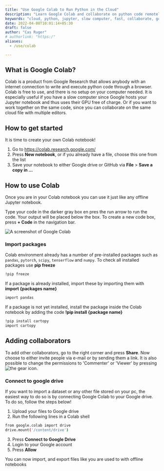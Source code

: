 ```yaml
---
title: "Use Google Colab to Run Python in the Cloud"
description: "Learn Google Colab and collaborate on python code remotely. Our tutorial explains how to run your Jupyter notebook in the cloud on the servers of Google for free"
keywords: "cloud, python, jupyter, slow computer, fast, collaborate, google, google colab, colab python"
date: 2022-04-08T10:01:14+05:30
draft: false
author: "Cas Ruger"
# authorlink: "https:/"
aliases:
  - /use/colab

---
```


## What is Google Colab?
Colab is a product from Google Research that allows anybody with an internet connection to write and execute python code through a browser. Colab is free to use, and there is no setup on your computer needed. It is especially useful if you have a slow computer since Google hosts your Jupyter notebook and thus uses their GPU free of charge. Or if you want to work together on the same code, since you can collaborate on the same cloud file with multiple editors.

## How to get started
It is time to create your own Colab notebook!


1. Go to https://colab.research.google.com/
2. Press **New notebook**, or if you already have a file, choose this one from the list
3. Save your notebook to either Google drive or GitHub via **File** > **Save a copy in ...**


## How to use Colab
Once you are in your Colab notebook you can use it just like any offline Jupyter notebook.

Type your code in the darker gray box en pres the run arrow to run the code. Your output will be placed below the box. To create a new code box, press **+ Code** in the navigation bar.

![A screenshot of Google Colab](../googlecolab.jpg)


### Import packages
Colab environment already has a number of pre-installed packages such as ``pandas``, ``pytorch``, ``scipy``, ``tenserflow`` and ``numpy``. To check all installed packages use **pip freeze**
```bash
!pip freeze
```
If a package is already installed, import these by importing them with **import
{packages name}**
```bash
import pandas
```

If a package is not yet installed, install the package inside the Colab notebook by adding the code **!pip install {package name}**
```bash
!pip install cartopy
import cartopy
```

## Adding collaborators
To add other collaborators, go to the right corner and press **Share**. Now choose to either invite people via e-mail or by sending them a link. It is also possible to change the permissions to 'Commenter' or 'Viewer' by pressing ![the gear icon](../settings_image.JPG).

### Connect to google drive
If you want to import a dataset or any other file stored on your pc, the easiest way to do so is by connecting Google Colab to your Google drive. To do so, follow the steps below!
1. Upload your files to Google drive
2. Run the following lines in a Colab shell
```bash
from google.colab import drive
drive.mount('/content/drive')
```
3. Press **Connect to Google Drive**
4. Login to your Google account
5. Press **Allow**

You can now import, and export files like you are used to with offline notebooks
